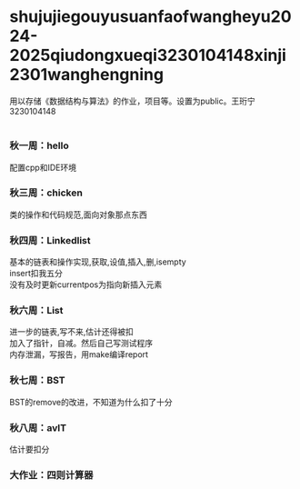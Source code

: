 # shujujiegouyusuanfaofwangheyu2024-2025qiudongxueqi3230104148xinji2301wanghengning
用以存储《数据结构与算法》的作业，项目等。设置为public。王珩宁3230104148
#
##
### 秋一周：hello  
配置cpp和IDE环境  
### 秋三周：chicken 
类的操作和代码规范,面向对象那点东西    
### 秋四周：Linkedlist  
基本的链表和操作实现,获取,设值,插入,删,isempty    
insert扣我五分         
没有及时更新currentpos为指向新插入元素    
### 秋六周：List       
进一步的链表,写不来,估计还得被扣       
加入了指针，自减。然后自己写测试程序    
内存泄漏，写报告，用make编译report     
### 秋七周：BST   
BST的remove的改进，不知道为什么扣了十分  
### 秋八周：avlT   
估计要扣分  
### 大作业：四则计算器
